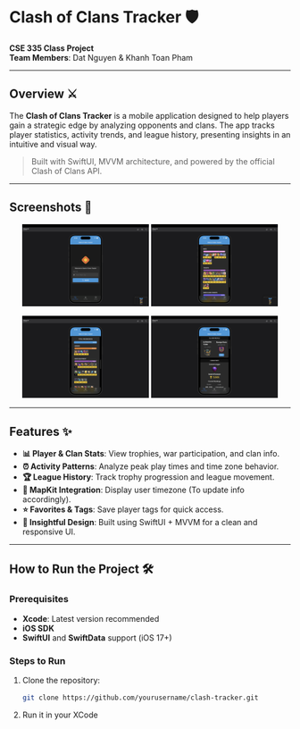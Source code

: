 # Clash of Clans Tracker 🛡️  
**CSE 335 Class Project**  
**Team Members**: Dat Nguyen & Khanh Toan Pham  

---

## Overview ⚔️  
The **Clash of Clans Tracker** is a mobile application designed to help players gain a strategic edge by analyzing opponents and clans. The app tracks player statistics, activity trends, and league history, presenting insights in an intuitive and visual way.

> Built with SwiftUI, MVVM architecture, and powered by the official Clash of Clans API.

---

## Screenshots 📸

<p align="center">
  <img src="https://raw.githubusercontent.com/ChefToan/Clash-Of-Clans-Tracker/main/screenshots/screen1.png" width="45%" />
  <img src="https://raw.githubusercontent.com/ChefToan/Clash-Of-Clans-Tracker/main/screenshots/screen2.png" width="45%" />
</p>
<p align="center">
  <img src="https://raw.githubusercontent.com/ChefToan/Clash-Of-Clans-Tracker/main/screenshots/screen3.png" width="45%" />
  <img src="https://raw.githubusercontent.com/ChefToan/Clash-Of-Clans-Tracker/main/screenshots/screen4.png" width="45%" />
</p>

---

## Features ✨  
- **📊 Player & Clan Stats**: View trophies, war participation, and clan info.  
- **⏰ Activity Patterns**: Analyze peak play times and time zone behavior.  
- **🏆 League History**: Track trophy progression and league movement.  
- **📍 MapKit Integration**: Display user timezone (To update info accordingly).  
- **⭐ Favorites & Tags**: Save player tags for quick access.  
- **🧠 Insightful Design**: Built using SwiftUI + MVVM for a clean and responsive UI.  

---

## How to Run the Project 🛠️  

### Prerequisites  
- **Xcode**: Latest version recommended  
- **iOS SDK**  
- **SwiftUI** and **SwiftData** support (iOS 17+)  

### Steps to Run  
1. Clone the repository:  
   ```bash  
   git clone https://github.com/yourusername/clash-tracker.git
   ```
2. Run it in your XCode

